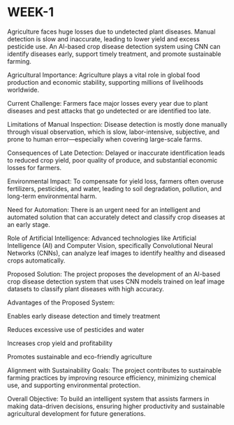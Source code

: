 # WEEK-1
Agriculture faces huge losses due to undetected plant diseases. Manual detection is slow and inaccurate, leading to lower yield and excess pesticide use. An AI-based crop disease detection system using CNN can identify diseases early, support timely treatment, and promote sustainable farming.

Agricultural Importance:
Agriculture plays a vital role in global food production and economic stability, supporting millions of livelihoods worldwide.

Current Challenge:
Farmers face major losses every year due to plant diseases and pest attacks that go undetected or are identified too late.

Limitations of Manual Inspection:
Disease detection is mostly done manually through visual observation, which is slow, labor-intensive, subjective, and prone to human error—especially when covering large-scale farms.

Consequences of Late Detection:
Delayed or inaccurate identification leads to reduced crop yield, poor quality of produce, and substantial economic losses for farmers.

Environmental Impact:
To compensate for yield loss, farmers often overuse fertilizers, pesticides, and water, leading to soil degradation, pollution, and long-term environmental harm.

Need for Automation:
There is an urgent need for an intelligent and automated solution that can accurately detect and classify crop diseases at an early stage.

Role of Artificial Intelligence:
Advanced technologies like Artificial Intelligence (AI) and Computer Vision, specifically Convolutional Neural Networks (CNNs), can analyze leaf images to identify healthy and diseased crops automatically.

Proposed Solution:
The project proposes the development of an AI-based crop disease detection system that uses CNN models trained on leaf image datasets to classify plant diseases with high accuracy.

Advantages of the Proposed System:

Enables early disease detection and timely treatment

Reduces excessive use of pesticides and water

Increases crop yield and profitability

Promotes sustainable and eco-friendly agriculture

Alignment with Sustainability Goals:
The project contributes to sustainable farming practices by improving resource efficiency, minimizing chemical use, and supporting environmental protection.

Overall Objective:
To build an intelligent system that assists farmers in making data-driven decisions, ensuring higher productivity and sustainable agricultural development for future generations.
